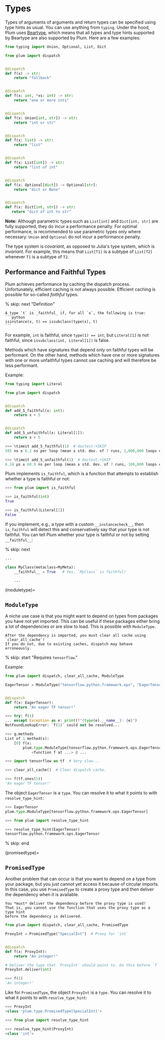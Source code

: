 # Types

Types of arguments of arguments and return types can be specified using type hints as
usual.
You can use anything from `typing`.
Under the hood, Plum uses [Beartype](https://github.com/beartype/beartype), which means
that all types and type hints supported by Beartype are also supported by Plum.
Here are a few examples:

```python
from typing import Union, Optional, List, Dict

from plum import dispatch


@dispatch
def f(x) -> str:
    return "fallback"


@dispatch
def f(x: int, *xs: int) -> str:
    return "one or more ints"


@dispatch
def f(x: Union[int, str]) -> str:
    return "int or str"


@dispatch
def f(x: list) -> str:
    return "list"


@dispatch
def f(x: List[int]) -> str:
    return "list of int"


@dispatch
def f(x: Optional[dict]) -> Optional[str]:
    return "dict or None"


@dispatch
def f(x: Dict[int, str]) -> str:
   return "dict of int to str"
```

**Note:**
Although parametric types such as `List[int]` and `Dict[int, str]` are fully
supported, they do incur a performance penalty.
For optimal performance, is recommended to use parametric types only where necessary.
`Union` and `Optional` do not incur a performance penalty.

The type system is *covariant*, as opposed to Julia's type
system, which is *invariant*.
For example, this means that `List[T1]` is a subtype of `List[T2]` whenever
`T1` is a subtype of `T2`.

## Performance and Faithful Types

Plum achieves performance by caching the dispatch process.
Unfortunately, efficient caching is not always possible.
Efficient caching is possible for so-called _faithful_ types.

% skip: next "Definition"

````{admonition} Definition: faithful type
A type `t` is _faithful_ if, for all `x`, the following is true:
```python
isinstance(x, t) == issubclass(type(x), t)
```
````

For example, `int` is faithful, since `type(1) == int`;
but `Literal[1]` is not faithful, since `issubclass(int, Literal[1])` is false.

Methods which have signatures that depend only on faithful types will 
be performant.
On the other hand, methods which have one or more signatures with one or more
unfaithful types cannot use caching and will therefore be less performant.

Example:

```python
from typing import Literal

from plum import dispatch


@dispatch
def add_5_faithful(x: int):
    return x + 5


@dispatch
def add_5_unfaithful(x: Literal[1]):
    return x + 5
```

```python
>>> %timeit add_5_faithful(1)  # doctest:+SKIP
585 ns ± 6.2 ns per loop (mean ± std. dev. of 7 runs, 1,000,000 loops each)

>>> %timeit add_5_unfaithful(1)  # doctest:+SKIP
6.24 µs ± 68.9 ns per loop (mean ± std. dev. of 7 runs, 100,000 loops each)
```

Plum implements `is_faithful`, which is a function that attempts to establish whether
a type is faithful or not:

```python
>>> from plum import is_faithful

>>> is_faithful(int)
True

>>> is_faithful(Literal[1])
False
```

If you implement, e.g., a type with a custom `__instancecheck__`, then `is_faithful`
will detect this and conservatively say that your type is not faithful.
You can tell Plum whether your type is faithful or not by setting `__faithful__`:

% skip: next

```python
...

class MyClass(metaclass=MyMeta):
    __faithful__ = True   # Yes, `MyClass` is faithful!

    ...
```

(moduletype)=
## `ModuleType`

A niche use case is that you might want to depend on types from packages you have not
yet imported.
This can be useful if these packages either bring a lot of dependencies or are slow to
load.
This is possible with `ModuleType`.

```{important}
After the dependency is imported, you must clear all cache using `clear_all_cache`!
If you do not, due to existing caches, dispatch may behave erroneously.
```

% skip: start "Requires `tensorflow`."

Example:

```python
from plum import dispatch, clear_all_cache, ModuleType

EagerTensor = ModuleType("tensorflow.python.framework.ops", "EagerTensor")


@dispatch
def f(x: EagerTensor):
    return "An eager TF tensor!"
```

```python
>>> try: f(1)
... except Exception as e: print(f"{type(e).__name__}: {e}")
NotFoundLookupError: `f(1)` could not be resolved...

>>> g.methods
List of 1 method(s):
    [0] f(x:                                                                    
        plum.type.ModuleType[tensorflow.python.framework.ops.EagerTensor])          
            <function f at ...> @ ...

>>> import tensorflow as tf  # Very slow...

>>> clear_all_cache()  # Clear dispatch cache.

>>> f(tf.ones(5))
'An eager TF tensor!'
```

The object `EagerTensor` is a `type`.
You can resolve it to what it points to with `resolve_type_hint`:

```python
>>> EagerTensor
plum.type.ModuleType[tensorflow.python.framework.ops.EagerTensor]

>>> from plum import resolve_type_hint

>>> resolve_type_hint(EagerTensor)
tensorflow.python.framework.ops.EagerTensor
```

% skip: end

(promisedtype)=
## `PromisedType`

Another problem that can occur is that you want to depend on a type from your package,
but you just cannot yet access it because of circular imports.
In this case, you use `PromisedType` to create a proxy type and then deliver the
dependency when it is available.

```{important}
You *must* deliver the dependency before the proxy type is used!
That is, you cannot use the function that uses the proxy type as a type hint
before the dependency is delivered.
```

```python
from plum import dispatch, clear_all_cache, PromisedType

ProxyInt = PromisedType("SpecialInt")  # Proxy for `int`


@dispatch
def f(x: ProxyInt):
    return "An integer!"

# Deliver the type that `ProxyInt` should point to. Do this before `f` is first used!
ProxyInt.deliver(int)  
```

```python
>>> f(1)
'An integer!' 
```

Like for `PromisedType`,
the object `ProxyInt` is a `type`.
You can resolve it to what it points to with `resolve_type_hint`:

```python
>>> ProxyInt
<class 'plum.type.PromisedType[SpecialInt]'>

>>> from plum import resolve_type_hint

>>> resolve_type_hint(ProxyInt)
<class 'int'>
```
